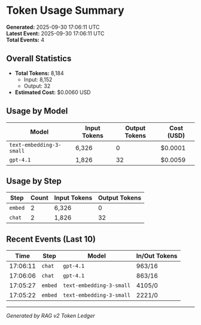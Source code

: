 # Token Usage Summary

**Generated:** 2025-09-30 17:06:11 UTC  
**Latest Event:** 2025-09-30 17:06:11 UTC  
**Total Events:** 4

## Overall Statistics

- **Total Tokens:** 8,184
  - Input: 8,152
  - Output: 32
- **Estimated Cost:** $0.0060 USD

## Usage by Model

| Model | Input Tokens | Output Tokens | Cost (USD) |
|-------|-------------|---------------|------------|
| `text-embedding-3-small` | 6,326 | 0 | $0.0001 |
| `gpt-4.1` | 1,826 | 32 | $0.0059 |

## Usage by Step

| Step | Count | Input Tokens | Output Tokens |
|------|-------|-------------|---------------|
| `embed` | 2 | 6,326 | 0 |
| `chat` | 2 | 1,826 | 32 |

## Recent Events (Last 10)

| Time | Step | Model | In/Out Tokens |
|------|------|-------|---------------|
| 17:06:11 | `chat` | `gpt-4.1` | 963/16 |
| 17:06:06 | `chat` | `gpt-4.1` | 863/16 |
| 17:05:27 | `embed` | `text-embedding-3-small` | 4105/0 |
| 17:05:22 | `embed` | `text-embedding-3-small` | 2221/0 |

---
*Generated by RAG v2 Token Ledger*
